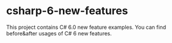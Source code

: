 csharp-6-new-features
=====================

This project contains C# 6.0 new feature examples. You can find before&amp;after usages of C# 6 new features.
